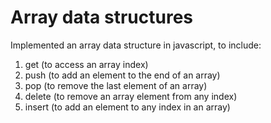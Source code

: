 # Array data structures
Implemented an array data structure in javascript, to include:
1. get (to access an array index)
2. push (to add an element to the end of an array)
3. pop (to remove the last element of an array)
4. delete (to remove an array element from any index)
5. insert (to add an element to any index in an array)

